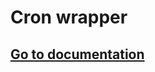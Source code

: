 # Cron wrapper

## [Go to documentation](http://docs.coscale.com/usage/events/wrappers/linux/bash/)
